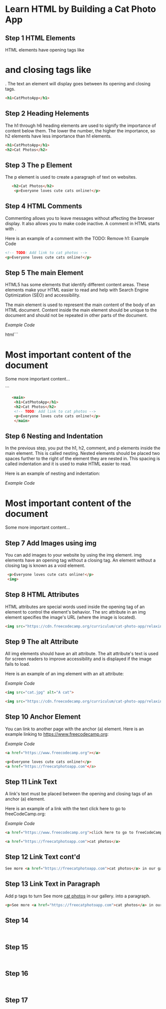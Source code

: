 # Learn HTML by Building a Cat Photo App

## Step 1 HTML Elements
HTML elements have opening tags like <h1> and closing tags like </h1>. The text an element will display goes between its opening and closing tags.

```html
<h1>CatPhotoApp</h1>
```

## Step 2 Heading Helements
The h1 through h6 heading elements are used to signify the importance of content below them. The lower the number, the higher the importance, so h2 elements have less importance than h1 elements.

```html
<h1>CatPhotoApp</h1>
<h2>Cat Photos</h2>
```

## Step 3 The p Element
The p element is used to create a paragraph of text on websites. 
```html
   <h2>Cat Photos</h2>
    <p>Everyone loves cute cats online!</p>
```    

## Step 4 HTML Comments
Commenting allows you to leave messages without affecting the browser display. It also allows you to make code inactive. A comment in HTML starts with <!--, contains any number of lines of text, and ends with -->.

Here is an example of a comment with the TODO: Remove h1:
Example Code

<!-- TODO: Remove h1 -->

```html
<!-- TODO: Add link to cat photos -->
<p>Everyone loves cute cats online!</p>
```

## Step 5 The main Element
HTML5 has some elements that identify different content areas. These elements make your HTML easier to read and help with Search Engine Optimization (SEO) and accessibility.

The main element is used to represent the main content of the body of an HTML document. Content inside the main element should be unique to the document and should not be repeated in other parts of the document.

*Example Code*

html```
<main>
  <h1>Most important content of the document</h1>
  <p>Some more important content...</p>
</main>
```

```html
   <main>
    <h1>CatPhotoApp</h1>
    <h2>Cat Photos</h2>
    <!-- TODO: Add link to cat photos -->
    <p>Everyone loves cute cats online!</p>
    </main>
```
## Step 6 Nesting and Indentation
In the previous step, you put the h1, h2, comment, and p elements inside the main element. This is called nesting. Nested elements should be placed two spaces further to the right of the element they are nested in. This spacing is called indentation and it is used to make HTML easier to read.

Here is an example of nesting and indentation:

*Example Code*

<main>
  <h1>Most important content of the document</h1>
  <p>Some more important content...</p>
</main>

## Step 7 Add Images using img
You can add images to your website by using the img element. img elements have an opening tag without a closing tag. An element without a closing tag is known as a void element.

```html
 <p>Everyone loves cute cats online!</p>
 <img>
```

## Step 8 HTML Attributes
HTML attributes are special words used inside the opening tag of an element to control the element's behavior. The src attribute in an img element specifies the image's URL (where the image is located).

```html
<img src="https://cdn.freecodecamp.org/curriculum/cat-photo-app/relaxing-cat.jpg">
```

## Step 9 The alt Attribute
All img elements should have an alt attribute. The alt attribute's text is used for screen readers to improve accessibility and is displayed if the image fails to load.

Here is an example of an img element with an alt attribute:

*Example Code*

```html
<img src="cat.jpg" alt="A cat">
```

```html
<img src="https://cdn.freecodecamp.org/curriculum/cat-photo-app/relaxing-cat.jpg" alt="A cute orange cat lying on its back">
```

## Step 10 Anchor Element
You can link to another page with the anchor (a) element.
Here is an example linking to https://www.freecodecamp.org:

*Example Code*
```html
<a href="https://www.freecodecamp.org"></a>
```

```html
<p>Everyone loves cute cats online!</p>
<a href="https://freecatphotoapp.com"</a>
```

## Step 11 Link Text
A link's text must be placed between the opening and closing tags of an anchor (a) element.

Here is an example of a link with the text click here to go to freeCodeCamp.org:

*Example Code*
```html
<a href="https://www.freecodecamp.org">click here to go to freeCodeCamp.org</a>
```

```html
<a href="https://freecatphotoapp.com">cat photos</a>
```
## Step 12 Link Text cont'd

```html
See more <a href="https://freecatphotoapp.com">cat photos</a> in our gallery
```

## Step 13 Link Text in Paragraph
Add p tags to turn See more <a href="https://freecatphotoapp.com">cat photos</a> in our gallery. into a paragraph.

```html
<p>See more <a href="https://freecatphotoapp.com">cat photos</a> in our gallery.<p>
```

## Step 14

```html
```

```html
```
## Step 15

```html
```

```html
```

## Step 16

```html
```

```html
```

## Step 17

```html
```

```html
```

